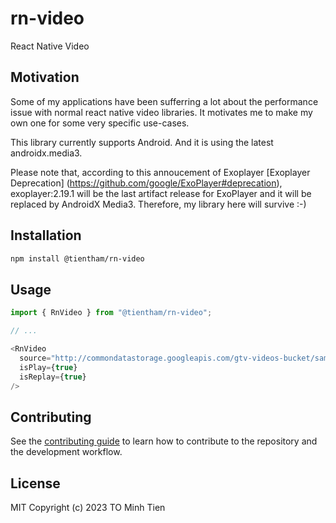 # rn-video

React Native Video

## Motivation

Some of my applications have been sufferring a lot about the performance issue with normal react native video libraries. It motivates me to make my own one for some very specific use-cases.

This library currently supports Android. And it is using the latest androidx.media3. 

Please note that, according to this annoucement of Exoplayer [Exoplayer Deprecation] (https://github.com/google/ExoPlayer#deprecation), exoplayer:2.19.1 will be the last artifact release for ExoPlayer and it will be replaced by AndroidX Media3. Therefore, my library here will survive :-)

## Installation

```sh
npm install @tientham/rn-video
```

## Usage

```ts
import { RnVideo } from "@tientham/rn-video";

// ...

<RnVideo
  source="http://commondatastorage.googleapis.com/gtv-videos-bucket/sample/ElephantsDream.mp4"
  isPlay={true}
  isReplay={true}
/>
```

## Contributing

See the [contributing guide](CONTRIBUTING.md) to learn how to contribute to the repository and the development workflow.

## License

MIT Copyright (c) 2023 TO Minh Tien
